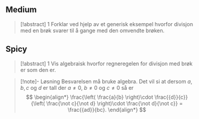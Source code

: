 
## Medium


> [!abstract] 1
> Forklar ved hjelp av et generisk eksempel hvorfor divisjon med en brøk svarer til å gange med den omvendte brøken.



## Spicy

> [!abstract] 1
> Vis algebraisk hvorfor regneregelen for divisjon med brøk er som den er.


> [!note]- Løsning 
> Besvarelsen må bruke algebra. Det vil si at dersom $a,b,c$ og $d$ er tall der $a\neq 0$, $b\neq 0$ og $c\neq 0$ så er
> $$
> \begin{align*} \frac{\left( \frac{a}{b} \right)\cdot \frac{{d}}{c}}{\left( \frac{\not c}{\not d} \right)\cdot \frac{\not d}{\not c}}  = \frac{{ad}}{bc}. \end{align*}
> $$ 
